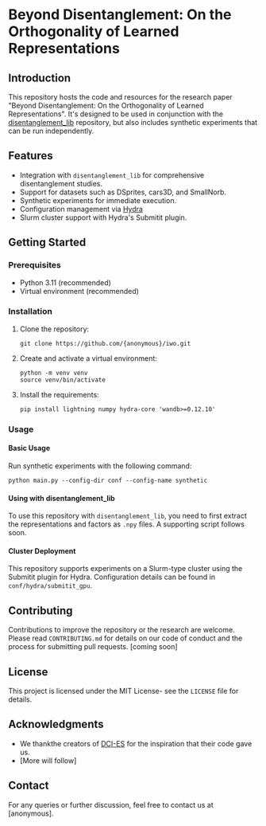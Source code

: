 # Beyond Disentanglement: On the Orthogonality of Learned Representations

## Introduction
This repository hosts the code and resources for the research paper "Beyond Disentanglement: On the Orthogonality of Learned Representations". It's designed to be used in conjunction with the [disentanglement_lib](https://github.com/google-research/disentanglement_lib) repository, but also includes synthetic experiments that can be run independently.

## Features
- Integration with `disentanglement_lib` for comprehensive disentanglement studies.
- Support for datasets such as DSprites, cars3D, and SmallNorb.
- Synthetic experiments for immediate execution.
- Configuration management via [Hydra](https://hydra.cc)
- Slurm cluster support with Hydra's Submitit plugin.

## Getting Started

### Prerequisites
- Python 3.11 (recommended)
- Virtual environment (recommended)

### Installation
1. Clone the repository:
   ```
   git clone https://github.com/{anonymous}/iwo.git
   ```
2. Create and activate a virtual environment:
   ```
   python -m venv venv
   source venv/bin/activate
   ```
3. Install the requirements:
   ```
   pip install lightning numpy hydra-core 'wandb>=0.12.10' 
   ```

### Usage
#### Basic Usage
Run synthetic experiments with the following command:
```
python main.py --config-dir conf --config-name synthetic
```

#### Using with disentanglement_lib
To use this repository with `disentanglement_lib`, you need to first extract the representations and factors as `.npy` files.
A supporting script follows soon. 

#### Cluster Deployment
This repository supports experiments on a Slurm-type cluster using the Submitit plugin for Hydra. Configuration details can be found in `conf/hydra/submitit_gpu`. 

## Contributing
Contributions to improve the repository or the research are welcome. Please read `CONTRIBUTING.md` for details on our code of conduct and the process for submitting pull requests. [coming soon]

## License
This project is licensed under the MIT License- see the `LICENSE` file for details.

## Acknowledgments
- We thankthe creators of [DCI-ES](https://github.com/andreinicolicioiu/DCI-ES) for the inspiration that their code gave us. 
- [More will follow]

## Contact
For any queries or further discussion, feel free to contact us at [anonymous].

